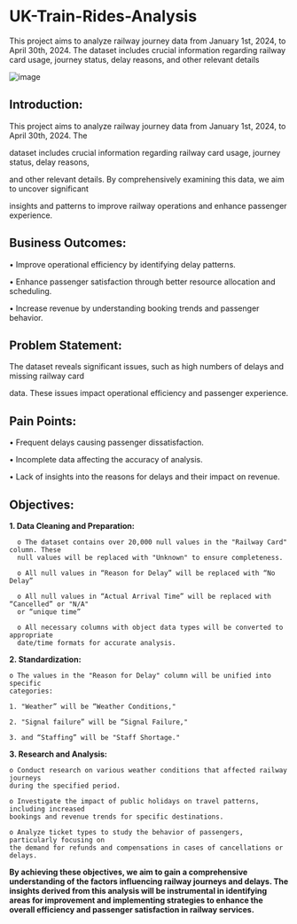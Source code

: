 # UK-Train-Rides-Analysis
This project aims to analyze railway journey data from January 1st, 2024, to April 30th, 2024. The dataset includes crucial information regarding railway card usage, journey status, delay reasons, and other relevant details



![image](https://github.com/user-attachments/assets/13c40d6f-ef77-41dd-aea0-a763fe734940)





## **Introduction:**

  This project aims to analyze railway journey data from January 1st, 2024, to April 30th, 2024. The
  
  dataset includes crucial information regarding railway card usage, journey status, delay reasons,
  
  and other relevant details. By comprehensively examining this data, we aim to uncover significant
  
  insights and patterns to improve railway operations and enhance passenger experience.

  
## **Business Outcomes:**
  
  • Improve operational efficiency by identifying delay patterns.
  
  • Enhance passenger satisfaction through better resource allocation and scheduling.
  
  • Increase revenue by understanding booking trends and passenger behavior.

  
## **Problem Statement:**
  The dataset reveals significant issues, such as high numbers of delays and missing railway card
  
  data. These issues impact operational efficiency and passenger experience.

  
## **Pain Points:**

  • Frequent delays causing passenger dissatisfaction.
  
  • Incomplete data affecting the accuracy of analysis.
  
  • Lack of insights into the reasons for delays and their impact on revenue.

  
## **Objectives:**

  **1. Data Cleaning and Preparation:**
  
      o The dataset contains over 20,000 null values in the "Railway Card" column. These
      null values will be replaced with "Unknown" to ensure completeness.
     
      o All null values in “Reason for Delay” will be replaced with “No Delay”
     
      o All null values in “Actual Arrival Time” will be replaced with “Cancelled” or "N/A"
      or “unique time”
     
      o All necessary columns with object data types will be converted to appropriate
      date/time formats for accurate analysis.

  **2. Standardization:**
  
    o The values in the "Reason for Delay" column will be unified into specific
    categories:
    
    1. "Weather” will be “Weather Conditions,"
    
    2. "Signal failure” will be “Signal Failure,"
    
    3. and “Staffing” will be "Staff Shortage."

    
  **3. Research and Analysis:**
  
    o Conduct research on various weather conditions that affected railway journeys
    during the specified period.
    
    o Investigate the impact of public holidays on travel patterns, including increased
    bookings and revenue trends for specific destinations.
    
    o Analyze ticket types to study the behavior of passengers, particularly focusing on
    the demand for refunds and compensations in cases of cancellations or delays.

    
**By achieving these objectives, we aim to gain a comprehensive understanding of the factors
influencing railway journeys and delays. The insights derived from this analysis will be
instrumental in identifying areas for improvement and implementing strategies to enhance the
overall efficiency and passenger satisfaction in railway services.**
